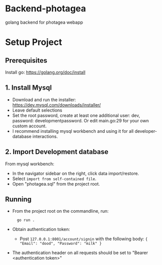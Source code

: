 # Backend-photagea
golang backend for photagea webapp

# Setup Project

## Prerequisites
Install go: https://golang.org/doc/install

## 1. Install Mysql
- Download and run the installer: https://dev.mysql.com/downloads/installer/
- Leave default selections
- Set the root password, create at least one additional user: dev,
password: developmentpassword. Or edit main.go:29 for your own custom
account.
- I recommend installing mysql workbench and using it for all developer-database interactions.

## 2. Import Development database
From mysql workbench:
- In the navigator sidebar on the right, click data import/restore.
- Select `import from self-contained file`.
- Open "photagea.sql" from the project root.

## Running
- From the project root on the commandline, run: 
    
        go run .

- Obtain authentication token:
    - Post `127.0.0.1:8001/account/signin` with the following body:
`{
    "Email": "dood",
    "Password": "milk"
}`

- The authentication header on all requests should be set to "Bearer \<authentication token>"
